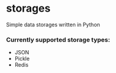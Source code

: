 # storages

Simple data storages written in Python

### Currently supported storage types:
- JSON
- Pickle
- Redis